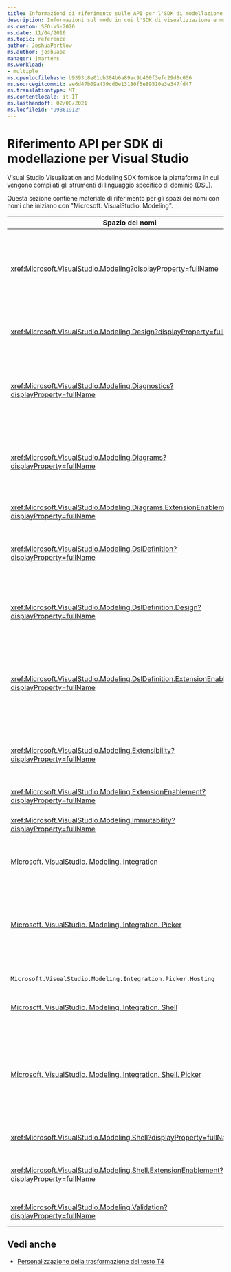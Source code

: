 ```yaml
---
title: Informazioni di riferimento sulle API per l'SDK di modellazione
description: Informazioni sul modo in cui l'SDK di visualizzazione e modellazione di Visual Studio fornisce la piattaforma in cui vengono compilati gli strumenti DSLs (Domain-Specific Language).
ms.custom: SEO-VS-2020
ms.date: 11/04/2016
ms.topic: reference
author: JoshuaPartlow
ms.author: joshuapa
manager: jmartens
ms.workload:
- multiple
ms.openlocfilehash: b9393c8e01cb304b6a89ac9b400f3efc29d8c056
ms.sourcegitcommit: ae6d47b09a439cd0e13180f5e89510e3e347fd47
ms.translationtype: MT
ms.contentlocale: it-IT
ms.lasthandoff: 02/08/2021
ms.locfileid: "99861912"
---
```

# <a name="api-reference-for-modeling-sdk-for-visual-studio"></a>Riferimento API per SDK di modellazione per Visual Studio

Visual Studio Visualization and Modeling SDK fornisce la piattaforma in cui vengono compilati gli strumenti di linguaggio specifico di dominio (DSL).

Questa sezione contiene materiale di riferimento per gli spazi dei nomi con nomi che iniziano con "Microsoft. VisualStudio. Modeling".

|Spazio dei nomi|Content|
|-|-|
|<xref:Microsoft.VisualStudio.Modeling?displayProperty=fullName>|Classi come ModelElement, che è la classe di base di tutte le classi di dominio definite in un linguaggio DSL.|
|<xref:Microsoft.VisualStudio.Modeling.Design?displayProperty=fullName>|Classi che fanno parte di una definizione DSL.|
|<xref:Microsoft.VisualStudio.Modeling.Diagnostics?displayProperty=fullName>|Il visualizzatore del negozio di modelli e gli strumenti di misurazione delle prestazioni.|
|<xref:Microsoft.VisualStudio.Modeling.Diagrams?displayProperty=fullName>|Classi come ShapeElement, che è la classe di base di tutte le forme definite in un linguaggio DSL.|
|<xref:Microsoft.VisualStudio.Modeling.Diagrams.ExtensionEnablement?displayProperty=fullName>|Metodi di movimento e selezione.|
|<xref:Microsoft.VisualStudio.Modeling.DslDefinition?displayProperty=fullName>|API della finestra di progettazione delle definizioni DSL.|
|<xref:Microsoft.VisualStudio.Modeling.DslDefinition.Design?displayProperty=fullName>|Classi interne della finestra di progettazione delle definizioni DSL.|
|<xref:Microsoft.VisualStudio.Modeling.DslDefinition.ExtensionEnablement?displayProperty=fullName>|Attributi che consentono di estendere la finestra di progettazione DSL con comandi, movimenti e convalida.|
|<xref:Microsoft.VisualStudio.Modeling.Extensibility?displayProperty=fullName>|Metodi di estensione per ModelElement che implementano l'estensibilità DSL.|
|<xref:Microsoft.VisualStudio.Modeling.ExtensionEnablement?displayProperty=fullName>|Attributi di estendibilità|
|<xref:Microsoft.VisualStudio.Modeling.Immutability?displayProperty=fullName>|Consente di rendere di sola lettura parti di un modello.|
|[Microsoft. VisualStudio. Modeling. Integration](/previous-versions/ee904412(v=vs.140))|API ModelBus, che consente di integrare modelli diversi.|
|[Microsoft. VisualStudio. Modeling. Integration. Picker](/previous-versions/ee904394(v=vs.140))|La finestra di dialogo che consente agli utenti di passare a modelli ed elementi per creare riferimenti ModelBus.|
|`Microsoft.VisualStudio.Modeling.Integration.Picker.Hosting`|Il servizio di selezione.|
|[Microsoft. VisualStudio. Modeling. Integration. Shell](/previous-versions/ee869435(v=vs.140))|Framework Adapter ModelBus per Visual Studio.|
|[Microsoft. VisualStudio. Modeling. Integration. Shell. Picker](/previous-versions/ee886769(v=vs.140))|La finestra di dialogo di selezione che consente agli utenti di passare a modelli ed elementi per creare riferimenti ModelBus.|
|<xref:Microsoft.VisualStudio.Modeling.Shell?displayProperty=fullName>|Interfaccia tra DSLs e Visual Studio.|
|<xref:Microsoft.VisualStudio.Modeling.Shell.ExtensionEnablement?displayProperty=fullName>|Consente di definire i comandi di menu di scelta rapida.|
|<xref:Microsoft.VisualStudio.Modeling.Validation?displayProperty=fullName>|Consente di definire vincoli di convalida.|

## <a name="see-also"></a>Vedi anche

- [Personalizzazione della trasformazione del testo T4](../modeling/customizing-t4-text-transformation.md)
